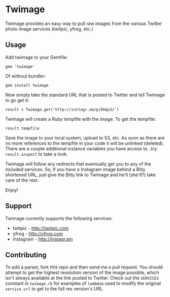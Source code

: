 # Twimage

Twimage provides an easy way to pull raw images from the various Twitter photo image services (twitpic, yfrog, etc.)

## Usage

Add twimage to your Gemfile:

    gem 'twimage'
    
Of without bundler:

    gem install twimage
    
Now simply take the standard URL that is posted to Twitter and tell Twimage to go get it:

    result = Twimage.get('http://instagr.am/p/EHqLG/')
    
Twimage will create a Ruby tempfile with the image. To get the tempfile:

    result.tempfile
    
Save the image to your local system, upload to S3, etc. As soon as there are no more references to the
tempfile in your code it will be unlinked (deleted). There are a couple additional instance variables
you have access to...try `result.inspect` to take a look.

Twimage will follow any redirects that eventually get you to any of the included services. So, if you
have a Instagram image behind a Bitly shortened URL, just give the Bitly link to Twimage and he'll
(she'll?) take care of the rest.

Enjoy!

## Support

Twimage currently supports the following services:

* twitpic - http://twitpic.com
* yfrog - http://yfrog.com
* instagram - http://instagr.am

## Contributing

To add a parser, fork this repo and then send me a pull request. You should attempt to get the highest resolution
version of the image possible, which isn't always available at the link posted to Twitter. Check out the `SERVICES`
constant in `twimage.rb` for examples of `lambda`s used to modify the original `service_url` to get to the full res
version's URL.
